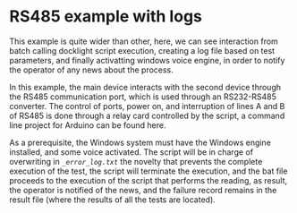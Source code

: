 # RS485 example with logs

This example is quite wider than other, here, we can see interaction from batch calling docklight script execution, creating a log file based on test parameters, and finally activatting windows voice engine, in order to notify the operator of any news about the process.

In this example, the main device interacts with the second device through the RS485 communication port, which is used through an RS232-RS485 converter. The control of ports, power on, and interruption of lines A and B of RS485 is done through a relay card controlled by the script, a  command line project for Arduino can be found here.

As a prerequisite, the Windows system must have the Windows engine installed, and some voice activated. The script will be in charge of overwriting in *```_error_log.txt```* the novelty that prevents the complete execution of the test, the script will terminate the execution, and the bat file proceeds to the execution of the script that performs the reading, as result, the operator is notified of the news, and the failure record remains in the result file (where the results of all the tests are located).